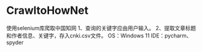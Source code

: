 # CrawltoHowNet
使用selenium库爬取中国知网
1、查询的关键字应由用户输入。
2、提取文章标题和作者信息、关键字，存入cnki.csv文件。
OS：Windows 11
IDE：pycharm、spyder
